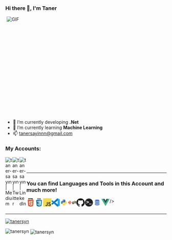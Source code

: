 ### Hi there 👋, I'm Taner

<img align="right" alt="GIF" src="https://magiccopy.xyz/assets/images/hadder.gif" width="500" height="320" />  

- 🔭  I’m currently developing **.Net** 
- 🌱  I’m currently learning **Machine Learning**
- 📫  tanersayinnn@gmail.com


### My Accounts:
[<img align="left" alt="taner-sayın | Medium" width="22px" src="https://cdn.jsdelivr.net/npm/simple-icons@v3/icons/medium.svg" />](https://tanersayinnn.medium.com/)
[<img align="left" alt="taner-sayın | Twitter" width="22px" src="https://cdn.jsdelivr.net/npm/simple-icons@v3/icons/twitter.svg" />](https://twitter.com/Tanersyn_)
[<img align="left" alt="taner-sayın | LinkedIn" width="22px" src="https://cdn.jsdelivr.net/npm/simple-icons@v3/icons/linkedin.svg" />](https://www.linkedin.com/in/taner-say%C4%B1n-a30055187/)


<br />
<br />

---
### You can find Languages and Tools in this Account and much more!

<img align="left" alt="HTML5" width="26px" src="https://raw.githubusercontent.com/github/explore/80688e429a7d4ef2fca1e82350fe8e3517d3494d/topics/html/html.png" />
<img align="left" alt="CSS3" width="26px" src="https://raw.githubusercontent.com/github/explore/80688e429a7d4ef2fca1e82350fe8e3517d3494d/topics/css/css.png" />
<img align="left" alt="JavaScript" width="26px" src="https://raw.githubusercontent.com/github/explore/80688e429a7d4ef2fca1e82350fe8e3517d3494d/topics/javascript/javascript.png" />
<img align="left" alt="Visual Studio Code" width="26px" src="https://raw.githubusercontent.com/github/explore/80688e429a7d4ef2fca1e82350fe8e3517d3494d/topics/visual-studio-code/visual-studio-code.png" />


<img align="left" alt="Python" width="26px" src="https://raw.githubusercontent.com/github/explore/80688e429a7d4ef2fca1e82350fe8e3517d3494d/topics/python/python.png" />

<img align="left" alt="Git" width="26px" src="https://raw.githubusercontent.com/github/explore/80688e429a7d4ef2fca1e82350fe8e3517d3494d/topics/git/git.png" />
<img align="left" alt="GitHub" width="26px" src="https://raw.githubusercontent.com/github/explore/78df643247d429f6cc873026c0622819ad797942/topics/github/github.png" />
<img align="left" alt="Terminal" width="26px" src="https://raw.githubusercontent.com/github/explore/80688e429a7d4ef2fca1e82350fe8e3517d3494d/topics/terminal/terminal.png" />
<img align="left" alt="SQL" width="26px" src="https://raw.githubusercontent.com/github/explore/80688e429a7d4ef2fca1e82350fe8e3517d3494d/topics/sql/sql.png" />




<img align="left" alt="Vue" width="26px" src="https://raw.githubusercontent.com/github/explore/80688e429a7d4ef2fca1e82350fe8e3517d3494d/topics/vue/vue.png" />
 />


<br />
<br />

---
<p style="width:100%"><a href="https://github.com/ryo-ma/github-profile-trophy"><img src="https://github-profile-trophy.vercel.app/?username=tanersyn" alt="tanersyn" /></a></p>
<p><img align="left" src="https://github-readme-stats.vercel.app/api/top-langs?username=tanersyn&show_icons=true&locale=en&layout=compact" alt="tanersyn" /></p>
<p>&nbsp;<img align="center" src="https://github-readme-stats.vercel.app/api?username=tanersyn&show_icons=true&locale=en" alt="tanersyn" width="50%" /></p><br />
<br />
	
